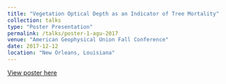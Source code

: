```yaml
---
title: "Vegetation Optical Depth as an Indicator of Tree Mortality"
collection: talks
type: "Poster Presentation"
permalink: /talks/poster-1-agu-2017
venue: "American Geophysical Union Fall Conference"
date: 2017-12-12
location: "New Orleans, Louisiana"
---
```


<a href="https://www.dropbox.com/s/59cu46h3kr8xrca/AGU_poster_ver5.pdf?dl=0" target="_blank">View poster here</a>
